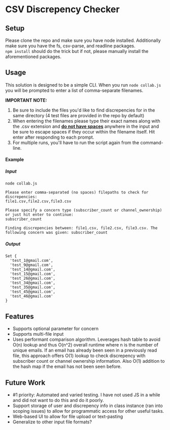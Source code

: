 # CSV Discrepency Checker

## Setup
Please clone the repo and make sure you have node installed. Additionally make sure you have the fs, csv-parse, and readline packages.  
`npm install` should do the trick but if not, please manually install the aforementioned packages.

## Usage
This solution is designed to be a simple CLI. When you run `node collab.js` you will be prompted to enter a list of
comma-separate filenames. 

**IMPORTANT NOTE:** 
1. Be sure to include the files you'd like to find discrepencies for in the same directory (4 test files are provided in the repo by default)
2. When entering the filenames please type their exact names along with the .csv extension and <ins>**do not have spaces**</ins> anywhere in the input and
be sure to escape spaces if they occur within the filename itself. Hit enter after responding to each prompt.
3. For multiple runs, you'll have to run the script again from the command-line.

#### Example
##### Input
```
node collab.js  

Please enter comma-separated (no spaces) filepaths to check for discrepencies:  
file1.csv,file2.csv,file3.csv  

Please specify a concern type (subscriber_count or channel_ownership) or just hit enter to continue:
subscriber_count  

Finding discrepencies between: file1.csv, file2.csv, file3.csv. The following concern was given: subscriber_count
```  
##### Output
```
Set {
  'test_1@gmail.com',
  'test_9@gmail.com',
  'test_14@gmail.com',
  'test_15@gmail.com',
  'test_26@gmail.com',
  'test_34@gmail.com',
  'test_35@gmail.com',
  'test_45@gmail.com',
  'test_46@gmail.com'
}
```
## Features
- Supports optional parameter for concern
- Supports multi-file input
- Uses performant comparison algorithm. Leverages hash table to avoid O(n) lookup and thus O(n^2) overall runtime where n is the number of unique emails.
If an email has already been seen in a previously read file, this approach offers O(1) lookup to check discrepency with subscriber count or channel ownership information. 
Also O(1) addition to the hash map if the email has not been seen before.

## Future Work
- #1 priority: Automated and varied testing. I have not used JS in a while and did not want to do this and do it poorly.
- Support storage of user and discrepency info in class instance (ran into scoping issues) to allow for programmatic access for other useful tasks.
- Web-based UI to allow for file upload or text-pasting
- Generalize to other input file formats? 

